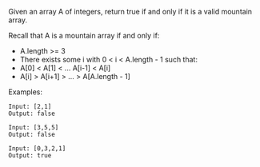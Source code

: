 Given an array A of integers, return true if and only if it is a valid mountain array.

Recall that A is a mountain array if and only if:

- A.length >= 3
- There exists some i with 0 < i < A.length - 1 such that:
- A[0] < A[1] < ... A[i-1] < A[i]
- A[i] > A[i+1] > ... > A[A.length - 1]

Examples:
````
Input: [2,1]
Output: false

Input: [3,5,5]
Output: false

Input: [0,3,2,1]
Output: true

````